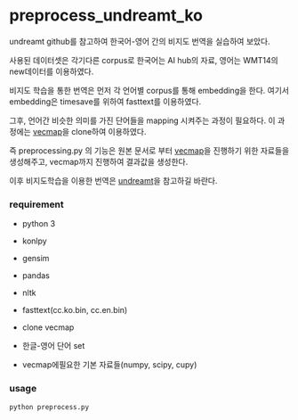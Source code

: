 # preprocess_undreamt_ko

undreamt github를 참고하여 한국어-영어 간의 비지도 번역을 실습하여 보았다.

사용된 데이터셋은 각기다른 corpus로 한국어는 AI hub의 자료, 영어는 WMT14의 new데이터를 이용하였다.

비지도 학습을 통한 번역은 먼저 각 언어별 corpus를 통해 embedding을 한다. 여기서 embedding은 timesave를 위하여 fasttext를 이용하였다. 

그후, 언어간 비슷한 의미를 가진 단어들을 mapping 시켜주는 과정이 필요하다. 이 과정에는 [vecmap](https://github.com/artetxem/vecmap)을 clone하여 이용하였다.

즉 preprocessing.py 의 기능은 원본 문서로 부터 [vecmap](https://github.com/artetxem/vecmap)을 진행하기 위한 자료들을 생성해주고, vecmap까지 진행하여 결과값을 생성한다.

이후 비지도학습을 이용한 번역은 [undreamt](https://github.com/Changyoon-Lee/unsupervised_nmt)을 참고하길 바란다.

### requirement

- python 3

- konlpy
- gensim
- pandas
- nltk
- fasttext(cc.ko.bin, cc.en.bin)

- clone vecmap

- 한글-영어 단어 set
- vecmap에필요한 기본 자료들(numpy, scipy, cupy)

### usage

```
python preprocess.py
```


